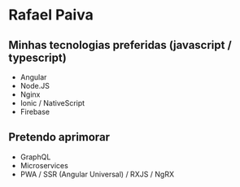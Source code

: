 # Rafael Paiva
## Minhas tecnologias preferidas (javascript / typescript)

- Angular
- Node.JS
- Nginx
- Ionic / NativeScript
- Firebase

## Pretendo aprimorar

- GraphQL
- Microservices
- PWA / SSR (Angular Universal) / RXJS / NgRX